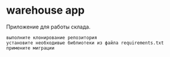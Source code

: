 # warehouse app
Приложение для работы склада.

``выполните клонирование репозитория``\
``установите необходивые библиотеки из файла requirements.txt``\
``примените миграции``

